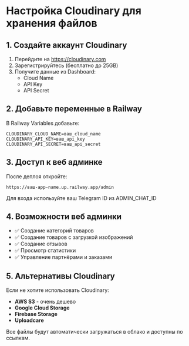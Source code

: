 # Настройка Cloudinary для хранения файлов

## 1. Создайте аккаунт Cloudinary
1. Перейдите на https://cloudinary.com
2. Зарегистрируйтесь (бесплатно до 25GB)
3. Получите данные из Dashboard:
   - Cloud Name
   - API Key  
   - API Secret

## 2. Добавьте переменные в Railway
В Railway Variables добавьте:
```
CLOUDINARY_CLOUD_NAME=ваш_cloud_name
CLOUDINARY_API_KEY=ваш_api_key
CLOUDINARY_API_SECRET=ваш_api_secret
```

## 3. Доступ к веб админке
После деплоя откройте:
```
https://ваш-app-name.up.railway.app/admin
```

Для входа используйте ваш Telegram ID из ADMIN_CHAT_ID

## 4. Возможности веб админки
- ✅ Создание категорий товаров
- ✅ Создание товаров с загрузкой изображений
- ✅ Создание отзывов
- ✅ Просмотр статистики
- ✅ Управление партнёрами и заказами

## 5. Альтернативы Cloudinary
Если не хотите использовать Cloudinary:
- **AWS S3** - очень дешево
- **Google Cloud Storage** 
- **Firebase Storage**
- **Uploadcare**

Все файлы будут автоматически загружаться в облако и доступны по ссылкам.
